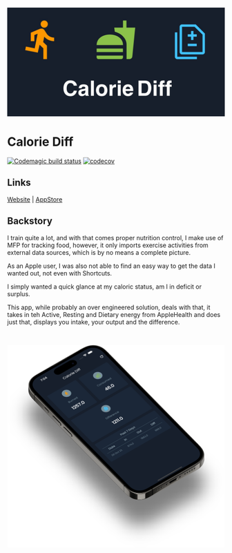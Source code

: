 [![Calorie Diff Icons](readme/CalorieDiff_Banner.jpg "Calorie Diff")](https://apps.apple.com/app/calorie-diff/id6444097631)

# Calorie Diff

[![Codemagic build status](https://api.codemagic.io/apps/635f769d988981f89e27c9e1/635f769d988981f89e27c9e0/status_badge.svg)](https://codemagic.io/apps/635f769d988981f89e27c9e1/635f769d988981f89e27c9e0/latest_build)
[![codecov](https://codecov.io/gh/RemeJuan/calorie_diff/branch/main/graph/badge.svg?token=neI4f6UkD4)](https://codecov.io/gh/RemeJuan/calorie_diff)

## Links

 [Website](https://caloriediff.app) | [AppStore](https://apps.apple.com/za/app/calorie-diff/id6444097631)

## Backstory

I train quite a lot, and with that comes proper nutrition control, I make use of MFP for tracking food,
however, it only imports exercise activities from external data sources, which is by no means a complete
picture.

As an Apple user, I was also not able to find an easy way to get the data I wanted out, not even with Shortcuts.

I simply wanted a quick glance at my caloric status, am I in deficit or surplus.

This app, while probably an over engineered solution, deals with that, it takes in teh Active, Resting and Dietary
energy from AppleHealth and does just that, displays you intake, your output and the difference.

<br/>

[![Calorie Diff Icons](readme/app_preview.webp "Calorie Diff")](https://apps.apple.com/app/calorie-diff/id6444097631)


